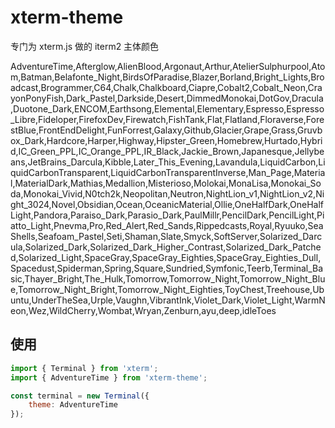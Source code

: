 # xterm-theme

专门为 xterm.js 做的 iterm2 主体颜色

AdventureTime,Afterglow,AlienBlood,Argonaut,Arthur,AtelierSulphurpool,Atom,Batman,Belafonte_Night,BirdsOfParadise,Blazer,Borland,Bright_Lights,Broadcast,Brogrammer,C64,Chalk,Chalkboard,Ciapre,Cobalt2,Cobalt_Neon,CrayonPonyFish,Dark_Pastel,Darkside,Desert,DimmedMonokai,DotGov,Dracula,Duotone_Dark,ENCOM,Earthsong,Elemental,Elementary,Espresso,Espresso_Libre,Fideloper,FirefoxDev,Firewatch,FishTank,Flat,Flatland,Floraverse,ForestBlue,FrontEndDelight,FunForrest,Galaxy,Github,Glacier,Grape,Grass,Gruvbox_Dark,Hardcore,Harper,Highway,Hipster_Green,Homebrew,Hurtado,Hybrid,IC_Green_PPL,IC_Orange_PPL,IR_Black,Jackie_Brown,Japanesque,Jellybeans,JetBrains_Darcula,Kibble,Later_This_Evening,Lavandula,LiquidCarbon,LiquidCarbonTransparent,LiquidCarbonTransparentInverse,Man_Page,Material,MaterialDark,Mathias,Medallion,Misterioso,Molokai,MonaLisa,Monokai_Soda,Monokai_Vivid,N0tch2k,Neopolitan,Neutron,NightLion_v1,NightLion_v2,Night_3024,Novel,Obsidian,Ocean,OceanicMaterial,Ollie,OneHalfDark,OneHalfLight,Pandora,Paraiso_Dark,Parasio_Dark,PaulMillr,PencilDark,PencilLight,Piatto_Light,Pnevma,Pro,Red_Alert,Red_Sands,Rippedcasts,Royal,Ryuuko,SeaShells,Seafoam_Pastel,Seti,Shaman,Slate,Smyck,SoftServer,Solarized_Darcula,Solarized_Dark,Solarized_Dark_Higher_Contrast,Solarized_Dark_Patched,Solarized_Light,SpaceGray,SpaceGray_Eighties,SpaceGray_Eighties_Dull,Spacedust,Spiderman,Spring,Square,Sundried,Symfonic,Teerb,Terminal_Basic,Thayer_Bright,The_Hulk,Tomorrow,Tomorrow_Night,Tomorrow_Night_Blue,Tomorrow_Night_Bright,Tomorrow_Night_Eighties,ToyChest,Treehouse,Ubuntu,UnderTheSea,Urple,Vaughn,VibrantInk,Violet_Dark,Violet_Light,WarmNeon,Wez,WildCherry,Wombat,Wryan,Zenburn,ayu,deep,idleToes

## 使用

```js
import { Terminal } from 'xterm';
import { AdventureTime } from 'xterm-theme';

const terminal = new Terminal({
    theme: AdventureTime
});
```
